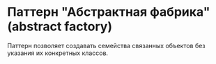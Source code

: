 # Паттерн "Абстрактная фабрика" (abstract factory)

Паттерн позволяет создавать семейства связанных объектов без указания их конкретных классов.